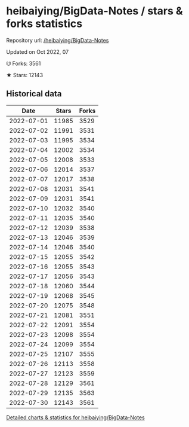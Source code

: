 # heibaiying/BigData-Notes / stars & forks statistics

Repository url: [/heibaiying/BigData-Notes](https://github.com/heibaiying/BigData-Notes)

Updated on Oct 2022, 07

☋ Forks: 3561

★ Stars: 12143

## Historical data
| Date | Stars | Forks |
|------|-------|-------|
| 2022-07-01 | 11985 | 3529 | 
| 2022-07-02 | 11991 | 3531 | 
| 2022-07-03 | 11995 | 3534 | 
| 2022-07-04 | 12002 | 3534 | 
| 2022-07-05 | 12008 | 3533 | 
| 2022-07-06 | 12014 | 3537 | 
| 2022-07-07 | 12017 | 3538 | 
| 2022-07-08 | 12031 | 3541 | 
| 2022-07-09 | 12031 | 3541 | 
| 2022-07-10 | 12032 | 3540 | 
| 2022-07-11 | 12035 | 3540 | 
| 2022-07-12 | 12039 | 3538 | 
| 2022-07-13 | 12046 | 3539 | 
| 2022-07-14 | 12046 | 3540 | 
| 2022-07-15 | 12055 | 3542 | 
| 2022-07-16 | 12055 | 3543 | 
| 2022-07-17 | 12056 | 3543 | 
| 2022-07-18 | 12060 | 3544 | 
| 2022-07-19 | 12068 | 3545 | 
| 2022-07-20 | 12075 | 3548 | 
| 2022-07-21 | 12081 | 3551 | 
| 2022-07-22 | 12091 | 3554 | 
| 2022-07-23 | 12098 | 3554 | 
| 2022-07-24 | 12099 | 3554 | 
| 2022-07-25 | 12107 | 3555 | 
| 2022-07-26 | 12113 | 3558 | 
| 2022-07-27 | 12123 | 3559 | 
| 2022-07-28 | 12129 | 3561 | 
| 2022-07-29 | 12135 | 3563 | 
| 2022-07-30 | 12143 | 3561 | 


[Detailed charts & statistics for heibaiying/BigData-Notes](https://reviewgithub.com/rep/heibaiying/BigData-Notes)
